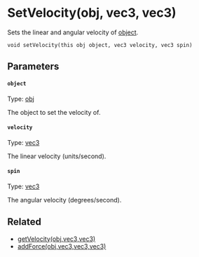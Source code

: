 # SetVelocity(obj, vec3, vec3)

Sets the linear and angular velocity of [object](#object).

```
void setVelocity(this obj object, vec3 velocity, vec3 spin)
```

## Parameters

#### `object`
Type: [obj](/MdDocs/Types/Obj.md)

The object to set the velocity of.

#### `velocity`
Type: [vec3](/MdDocs/Types/Vec3.md)

The linear velocity (units/second).

#### `spin`
Type: [vec3](/MdDocs/Types/Vec3.md)

The angular velocity (degrees/second).

## Related

 - [getVelocity(obj,vec3,vec3)](/MdDocs/Functions/Physics/GetVelocity.md)
 - [addForce(obj,vec3,vec3,vec3)](/MdDocs/Functions/Physics/AddForce.md)

